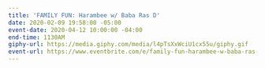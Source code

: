 ```yaml
---
title: 'FAMILY FUN: Harambee w/ Baba Ras D'
date: 2020-02-09 19:58:00 -05:00
event-date: 2020-04-12 10:00:00 -04:00
end-time: 1130AM
giphy-url: https://media.giphy.com/media/l4pTsXxWciU1cx55u/giphy.gif
event-url: https://www.eventbrite.com/e/family-fun-harambee-w-baba-ras-d-tickets-93853884495
---
```


